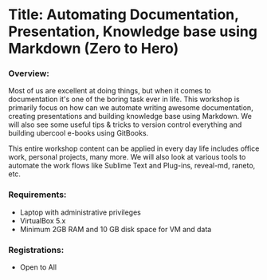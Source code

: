 # Title: Automating Documentation, Presentation, Knowledge base using Markdown (Zero to Hero)

### Overview:

Most of us are excellent at doing things, but when it comes to documentation it's one of the boring task ever in life. This workshop is primarily focus on how can we automate writing awesome documentation, creating presentations and building knowledge base using Markdown. We will also see some useful tips & tricks to version control everything and building ubercool e-books using GitBooks.

This entire workshop content can be applied in every day life includes office work, personal projects, many more. We will also look at various tools to automate the work flows like Sublime Text and Plug-ins, reveal-md, raneto, etc.


### Requirements:
- Laptop with administrative privileges
- VirtualBox 5.x
- Minimum 2GB RAM and 10 GB disk space for VM and data

### Registrations:
- Open to All

